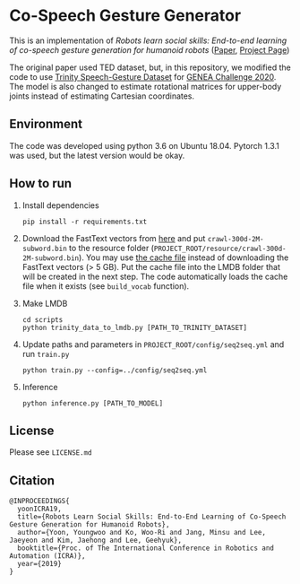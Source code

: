 # Co-Speech Gesture Generator

This is an implementation of *Robots learn social skills: End-to-end learning of co-speech gesture generation for humanoid robots* ([Paper](https://arxiv.org/abs/1810.12541), [Project Page](https://sites.google.com/view/youngwoo-yoon/projects/co-speech-gesture-generation))

The original paper used TED dataset, but, in this repository, we modified the code to use [Trinity Speech-Gesture Dataset](https://trinityspeechgesture.scss.tcd.ie/) for [GENEA Challenge 2020](https://genea-workshop.github.io/2020/).
The model is also changed to estimate rotational matrices for upper-body joints instead of estimating Cartesian coordinates.
  

## Environment
The code was developed using python 3.6 on Ubuntu 18.04. Pytorch 1.3.1 was used, but the latest version would be okay. 

## How to run

1. Install dependencies 
    ```
    pip install -r requirements.txt
    ```

1. Download the FastText vectors from [here](https://fasttext.cc/docs/en/english-vectors.html) and put `crawl-300d-2M-subword.bin` to the resource folder (`PROJECT_ROOT/resource/crawl-300d-2M-subword.bin`). 
You may use [the cache file](https://www.dropbox.com/s/ad58gf74o0ahrtk/vocab_cache.pkl?dl=0) instead of downloading the FastText vectors (> 5 GB). Put the cache file into the LMDB folder that will be created in the next step. The code automatically loads the cache file when it exists (see `build_vocab` function). 

1. Make LMDB
    ```
    cd scripts
    python trinity_data_to_lmdb.py [PATH_TO_TRINITY_DATASET]
    ```

1. Update paths and parameters in `PROJECT_ROOT/config/seq2seq.yml` and run `train.py`
    ```
    python train.py --config=../config/seq2seq.yml
    ```

1. Inference
    ```
    python inference.py [PATH_TO_MODEL]
    ```

## License

Please see `LICENSE.md`


## Citation

```
@INPROCEEDINGS{
  yoonICRA19,
  title={Robots Learn Social Skills: End-to-End Learning of Co-Speech Gesture Generation for Humanoid Robots},
  author={Yoon, Youngwoo and Ko, Woo-Ri and Jang, Minsu and Lee, Jaeyeon and Kim, Jaehong and Lee, Geehyuk},
  booktitle={Proc. of The International Conference in Robotics and Automation (ICRA)},
  year={2019}
}
```
 


